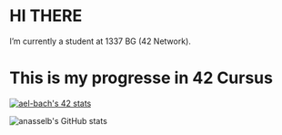 # HI THERE 
I’m currently a student at 1337 BG (42 Network).
# This is my progresse in 42 Cursus
[![ael-bach's 42 stats](https://badge.mediaplus.ma/darkblue/ael-bach)](https://github.com/oakoudad/badge42)

![anasselb's GitHub stats](https://github-readme-stats.vercel.app/api?username=ytouate&show_icons=true&theme=tokyonight)

